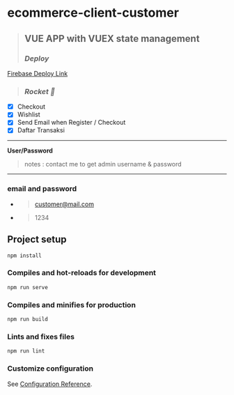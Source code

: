 # ecommerce-client-customer
> ## VUE APP with VUEX state management
> ### _**Deploy ‌**_
[Firebase Deploy Link](https://used-aircraft.web.app/home)

> ### _**Rocket 🚀‌**_
- [x] Checkout
- [x] Wishlist
- [x] Send Email when Register / Checkout
- [x] Daftar Transaksi

_________________
**User/Password**
> notes : contact me to get admin username & password 
-------------------
### email and password
- > customer@mail.com 
- > 1234      

## Project setup
```
npm install
```

### Compiles and hot-reloads for development
```
npm run serve
```

### Compiles and minifies for production
```
npm run build
```

### Lints and fixes files
```
npm run lint
```

### Customize configuration
See [Configuration Reference](https://cli.vuejs.org/config/).
